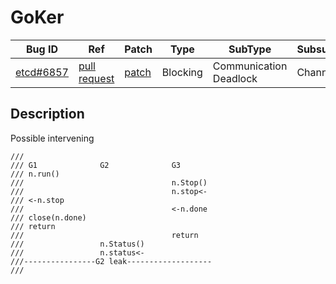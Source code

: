 
# GoKer

| Bug ID|  Ref | Patch | Type | SubType | SubsubType |
| ----  | ---- | ----  | ---- | ---- | ---- |
|[etcd#6857]|[pull request]|[patch]| Blocking | Communication Deadlock | Channel |

[etcd#6857]:(etcd6857_test.go)
[patch]:https://github.com/etcd-io/etcd/pull/6857/files
[pull request]:https://github.com/etcd-io/etcd/pull/6857
 
## Description

Possible intervening

```
///
/// G1				G2				G3
/// n.run()
///									n.Stop()
///									n.stop<-
/// <-n.stop
///									<-n.done
/// close(n.done)
///	return
///									return
///					n.Status()
///					n.status<-
///----------------G2 leak-------------------
///
```

